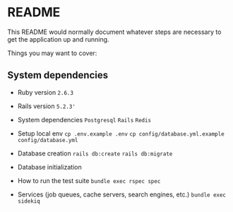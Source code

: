 # README

This README would normally document whatever steps are necessary to get the
application up and running.

Things you may want to cover:
## System dependencies

* Ruby version
  `2.6.3`

* Rails version
  `5.2.3'`

* System dependencies
 `Postgresql`
 `Rails`
 `Redis`

* Setup local env
  `cp .env.example .env`
  `cp config/database.yml.example config/database.yml`

* Database creation
  `rails db:create`
  `rails db:migrate`

* Database initialization

* How to run the test suite
  `bundle exec rspec spec`

* Services (job queues, cache servers, search engines, etc.)
  `bundle exec sidekiq`
